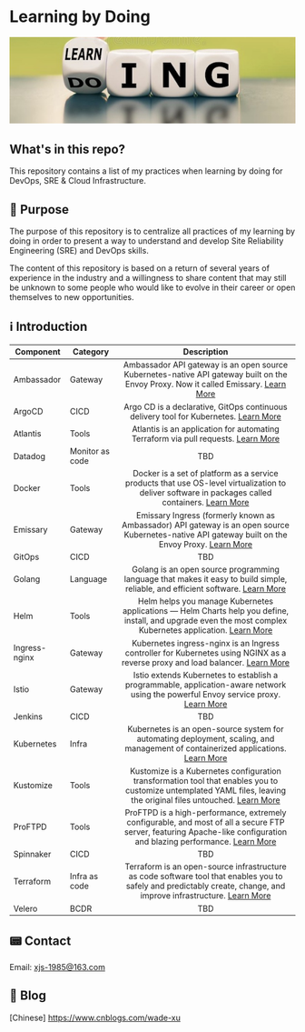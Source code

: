 # Learning by Doing
![alt text.](./Images/learning-doing.jpg "This is a header image.")

## What's in this repo?
This repository contains a list of my practices when learning by doing for DevOps, SRE & Cloud Infrastructure.

## 📒 Purpose
The purpose of this repository is to centralize all practices of my learning by doing in order to present a way to understand and develop Site Reliability Engineering (SRE) and DevOps skills.

The content of this repository is based on a return of several years of experience in the industry and a willingness to share content that may still be unknown to some people who would like to evolve in their career or open themselves to new opportunities.

## ℹ️ Introduction

| Component     | Category        | Description                                                                                                                                             |
| ------------- | -------------   |:------------------------------------------------------------------------------------------------------------------------------------------------------: |
| Ambassador    | Gateway         | Ambassador API gateway is an open source Kubernetes-native API gateway built on the Envoy Proxy. Now it called Emissary. [Learn More](./Ambassador/) |
| ArgoCD        | CICD            | Argo CD is a declarative, GitOps continuous delivery tool for Kubernetes. [Learn More](./ArgoCD/) |
| Atlantis      | Tools           | Atlantis is an application for automating Terraform via pull requests. [Learn More](./Atlantis/) |
| Datadog       | Monitor as code | TBD |
| Docker        | Tools           | Docker is a set of platform as a service products that use OS-level virtualization to deliver software in packages called containers. [Learn More](./Docker/) |
| Emissary      | Gateway         | Emissary Ingress (formerly known as Ambassador) API gateway is an open source Kubernetes-native API gateway built on the Envoy Proxy. [Learn More](./Emissary/) |
| GitOps        | CICD            | TBD |
| Golang        | Language        | Golang is an open source programming language that makes it easy to build simple, reliable, and efficient software. [Learn More](./Golang/) |
| Helm          | Tools           | Helm helps you manage Kubernetes applications — Helm Charts help you define, install, and upgrade even the most complex Kubernetes application. [Learn More](./Helm/) |
| Ingress-nginx | Gateway         | Kubernetes ingress-nginx is an Ingress controller for Kubernetes using NGINX as a reverse proxy and load balancer. [Learn More](./Ingress-nginx/) |
| Istio         | Gateway         | Istio extends Kubernetes to establish a programmable, application-aware network using the powerful Envoy service proxy. [Learn More](./Istio/) |
| Jenkins       | CICD            | TBD |
| Kubernetes    | Infra           | Kubernetes is an open-source system for automating deployment, scaling, and management of containerized applications. [Learn More](./Kubernetes/) |
| Kustomize     | Tools           | Kustomize is a Kubernetes configuration transformation tool that enables you to customize untemplated YAML files, leaving the original files untouched. [Learn More](./Emissary/) |
| ProFTPD       | Tools           | ProFTPD is a high-performance, extremely configurable, and most of all a secure FTP server, featuring Apache-like configuration and blazing performance. [Learn More](./ProFTPD/) |
| Spinnaker     | CICD            | TBD |
| Terraform     | Infra as code   | Terraform is an open-source infrastructure as code software tool that enables you to safely and predictably create, change, and improve infrastructure. [Learn More](./Terraform/) |
| Velero        | BCDR            | TBD |


## 📟 Contact
Email: xjs-1985@163.com

## 📖 Blog
[Chinese] https://www.cnblogs.com/wade-xu

<br>